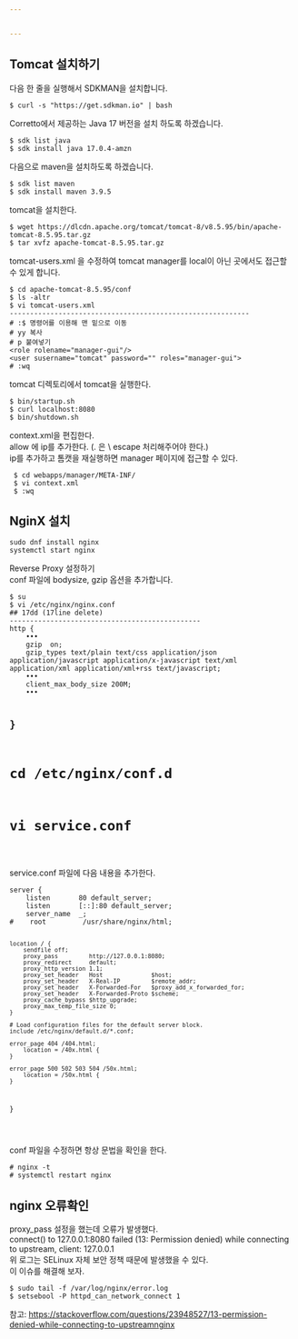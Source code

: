 ```yaml
---


---
```


<h2 id="tomcat-설치하기">Tomcat 설치하기</h2>
<p>다음 한 줄을 실행해서 SDKMAN을 설치합니다.</p>
<pre><code>$ curl -s "https://get.sdkman.io" | bash
</code></pre>
<p>Corretto에서 제공하는 Java 17 버전을 설치 하도록 하겠습니다.</p>
<pre><code>$ sdk list java 
$ sdk install java 17.0.4-amzn
</code></pre>
<p>다음으로 maven을 설치하도록 하겠습니다.</p>
<pre><code>$ sdk list maven
$ sdk install maven 3.9.5
</code></pre>
<p>tomcat을 설치한다.</p>
<pre><code>$ wget https://dlcdn.apache.org/tomcat/tomcat-8/v8.5.95/bin/apache-tomcat-8.5.95.tar.gz
$ tar xvfz apache-tomcat-8.5.95.tar.gz
</code></pre>
<p>tomcat-users.xml 을 수정하여 tomcat manager를 local이 아닌 곳에서도 접근할 수 있게 합니다.</p>
<pre><code>$ cd apache-tomcat-8.5.95/conf
$ ls -altr
$ vi tomcat-users.xml
-----------------------------------------------------------
# :$ 명령어를 이용해 맨 밑으로 이동 
# yy 복사 
# p 붙여넣기
&lt;role rolename="manager-gui"/&gt;
&lt;user susername="tomcat" password="" roles="manager-gui"&gt;
# :wq
</code></pre>
<p>tomcat 디렉토리에서 tomcat을 실행한다.</p>
<pre><code>$ bin/startup.sh
$ curl localhost:8080
$ bin/shutdown.sh
</code></pre>
<p>context.xml을 편집한다.<br>
allow 에 ip를 추가한다.     (. 은 \ escape 처리해주어야 한다.)<br>
ip를 추가하고 톰캣을 재실행하면 manager 페이지에 접근할 수 있다.</p>
<pre><code> $ cd webapps/manager/META-INF/
 $ vi context.xml
 $ :wq
</code></pre>
<h2 id="nginx-설치">NginX 설치</h2>
<pre><code>sudo dnf install nginx
systemctl start nginx
</code></pre>
<p>Reverse Proxy 설정하기<br>
conf 파일에 bodysize, gzip 옵션을 추가합니다.</p>
<pre><code>$ su
$ vi /etc/nginx/nginx.conf
## 17dd (17line delete)
-----------------------------------------------
http {
	•••
	gzip  on;
	gzip_types text/plain text/css application/json application/javascript application/x-javascript text/xml application/xml application/xml+rss text/javascript;
	•••
	client_max_body_size 200M;
	•••
	
}
-----------------------------------------------
# cd /etc/nginx/conf.d
# vi service.conf
</code></pre>
<p>service.conf 파일에 다음 내용을 추가한다.</p>
<pre><code>server {
    listen       80 default_server;
    listen       [::]:80 default_server;
    server_name  _;
#    root         /usr/share/nginx/html;

	location / {
	    sendfile off;
	    proxy_pass         http://127.0.0.1:8080;
	    proxy_redirect     default;
	    proxy_http_version 1.1;
	    proxy_set_header   Host              $host;
	    proxy_set_header   X-Real-IP         $remote_addr;
	    proxy_set_header   X-Forwarded-For   $proxy_add_x_forwarded_for;
	    proxy_set_header   X-Forwarded-Proto $scheme;
	    proxy_cache_bypass $http_upgrade;
	    proxy_max_temp_file_size 0;
	}
	
    # Load configuration files for the default server block.
    include /etc/nginx/default.d/*.conf;

    error_page 404 /404.html;
        location = /40x.html {
    }

    error_page 500 502 503 504 /50x.html;
        location = /50x.html {
    }
}

</code></pre>
<p>conf 파일을 수정하면 항상 문법을 확인을 한다.</p>
<pre><code># nginx -t
# systemctl restart nginx
</code></pre>
<h2 id="nginx-오류확인">nginx 오류확인</h2>
<p>proxy_pass 설정을 했는데 오류가 발생했다.<br>
connect() to 127.0.0.1:8080 failed (13: Permission denied) while connecting to upstream, client: 127.0.0.1<br>
위 로그는 SELinux 자체 보안 정책 때문에 발생했을 수 있다.<br>
이 이슈를 해결해 보자.</p>
<pre><code>$ sudo tail -f /var/log/nginx/error.log
$ setsebool -P httpd_can_network_connect 1
</code></pre>
<p>참고: <a href="https://stackoverflow.com/questions/23948527/13-permission-denied-while-connecting-to-upstreamnginx">https://stackoverflow.com/questions/23948527/13-permission-denied-while-connecting-to-upstreamnginx</a></p>

